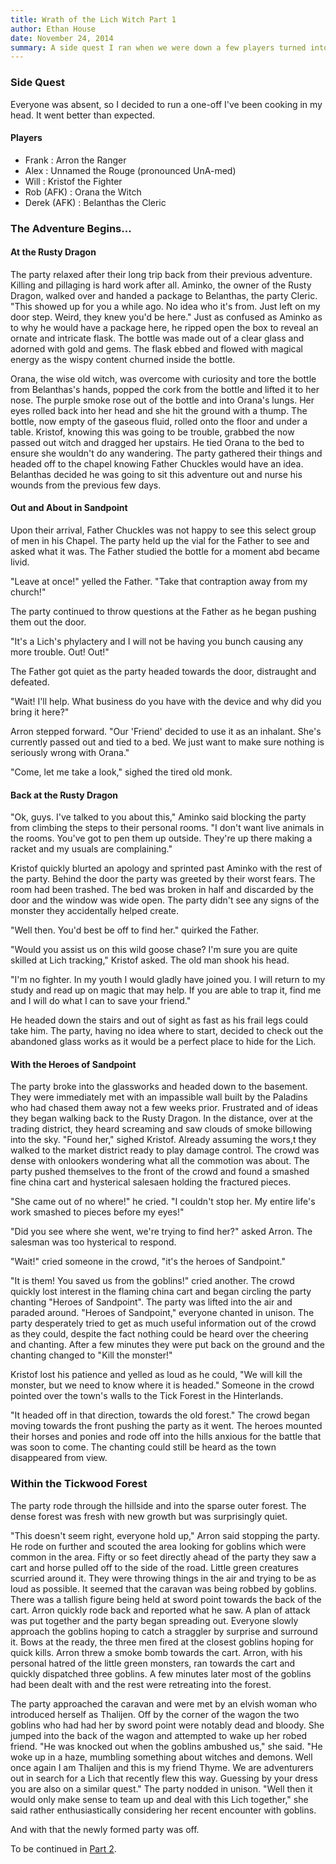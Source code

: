 ```yaml
---
title: Wrath of the Lich Witch Part 1
author: Ethan House
date: November 24, 2014
summary: A side quest I ran when we were down a few players turned into one of the more exciting game's I've GM'ed.
---
```


### Side Quest

Everyone was absent, so I decided to run a one-off I've been cooking in my head. It went better than expected.

#### Players

 - Frank : Arron the Ranger
 - Alex : Unnamed the Rouge (pronounced UnA-med)
 - Will : Kristof the Fighter
 - Rob (AFK) : Orana the Witch
 - Derek (AFK) : Belanthas the Cleric

### The Adventure Begins...

#### At the Rusty Dragon

The party relaxed after their long trip back from their previous adventure.
Killing and pillaging is hard work after all. Aminko, the owner of the Rusty
Dragon, walked over and handed a package to Belanthas, the party Cleric. "This
showed up for you a while ago. No idea who it's from. Just left on my door step.
Weird, they knew you'd be here." Just as confused as Aminko as to why he would
have a package here, he ripped open the box to reveal an ornate and intricate
flask. The bottle was made out of a clear glass and adorned with gold and gems.
The flask ebbed and flowed with magical energy as the wispy content churned
inside the bottle.

Orana, the wise old witch, was overcome with curiosity and tore the bottle from
Belanthas's hands, popped the cork from the bottle and lifted it to her nose.
The purple smoke rose out of the bottle and into Orana's lungs. Her eyes rolled
back into her head and she hit the ground with a thump. The bottle, now empty of
the gaseous fluid, rolled onto the floor and under a table. Kristof, knowing
this was going to be trouble, grabbed the now passed out witch and dragged her
upstairs. He tied Orana to the bed to ensure she wouldn't do any wandering. The
party gathered their things and headed off to the chapel knowing Father Chuckles
would have an idea. Belanthas decided he was going to sit this adventure out and
nurse his wounds from the previous few days.

#### Out and About in Sandpoint
Upon their arrival, Father Chuckles was not happy to see this select group of
men in his Chapel. The party held up the vial for the Father to see and asked
what it was. The Father studied the bottle for a moment abd became livid.

"Leave at once!" yelled the Father. "Take that contraption away from my church!"

The party continued to throw questions at the Father as he began pushing them
out the door.

"It's a Lich's phylactery and I will not be having you bunch causing any more
trouble. Out! Out!"

The Father got quiet as the party headed towards the door, distraught and
defeated.

"Wait! I'll help. What business do you have with the device and why did you
bring it here?"

Arron stepped forward. "Our 'Friend' decided to use it as an inhalant. She's
currently passed out and tied to a bed. We just want to make sure nothing is
seriously wrong with Orana."

"Come, let me take a look," sighed the tired old monk.

#### Back at the Rusty Dragon

"Ok, guys. I've talked to you about this," Aminko said blocking the party from
climbing the steps to their personal rooms. "I don't want live animals in the
rooms. You've got to pen them up outside. They're up there making a racket and
my usuals are complaining."

Kristof quickly blurted an apology and sprinted past Aminko with the rest of the
party. Behind the door the party was greeted by their worst fears. The room had
been trashed. The bed was broken in half and discarded by the door and the
window was wide open. The party didn't see any signs of the monster they
accidentally helped create.

"Well then. You'd best be off to find her." quirked the Father.

"Would you assist us on this wild goose chase? I'm sure you are quite skilled at
Lich tracking," Kristof asked. The old man shook his head.

"I'm no fighter. In my youth I would gladly have joined you. I will return to my
study and read up on magic that may help. If you are able to trap it, find me
and I will do what I can to save your friend."

He headed down the stairs and out of sight as fast as his frail legs could take
him. The party, having no idea where to start, decided to check out the
abandoned glass works as it would be a perfect place to hide for the Lich.

#### With the Heroes of Sandpoint

The party broke into the glassworks and headed down to the basement. They were
immediately met with an impassible wall built by the Paladins who had chased
them away not a few weeks prior. Frustrated and of ideas they began walking back
to the Rusty Dragon. In the distance, over at the trading district, they heard
screaming and saw clouds of smoke billowing into the sky. "Found her," sighed
Kristof. Already assuming the wors,t they walked to the market district ready to
play damage control. The crowd was dense with onlookers wondering what all the
commotion was about. The party pushed themselves to the front of the crowd and
found a smashed fine china cart and hysterical salesaen holding the fractured
pieces.

"She came out of no where!" he cried. "I couldn't stop her. My entire life's
work smashed to pieces before my eyes!"

"Did you see where she went, we're trying to find her?" asked Arron. The
salesman was too hysterical to respond.

"Wait!" cried someone in the crowd, "it's the heroes of Sandpoint."

"It is them! You saved us from the goblins!" cried another. The crowd quickly
lost interest in the flaming china cart and began circling the party chanting
"Heroes of Sandpoint". The party was lifted into the air and paraded around.
"Heroes of Sandpoint," everyone chanted in unison. The party desperately tried
to get as much useful information out of the crowd as they could, despite the
fact nothing could be heard over the cheering and chanting. After a few minutes
they were put back on the ground and the chanting changed to "Kill the monster!"

Kristof lost his patience and yelled as loud as he could, "We will kill the
monster, but we need to know where it is headed." Someone in the crowd pointed
over the town's walls to the Tick Forest in the Hinterlands.

"It headed off in that direction, towards the old forest." The crowd began
moving towards the front pushing the party as it went. The heroes mounted their
horses and ponies and rode off into the hills anxious for the battle that was
soon to come. The chanting could still be heard as the town disappeared from
view.

### Within the Tickwood Forest

The party rode through the hillside and into the sparse outer forest. The dense
forest was fresh with new growth but was surprisingly quiet.

"This doesn't seem right, everyone hold up," Arron said stopping the party. He
rode on further and scouted the area looking for goblins which were common in
the area. Fifty or so feet directly ahead of the party they saw a cart and horse
pulled off to the side of the road. Little green creatures scurried around it.
They were throwing things in the air and trying to be as loud as possible. It
seemed that the caravan was being robbed by goblins. There was a tallish figure
being held at sword point towards the back of the cart. Arron quickly rode back
and reported what he saw. A plan of attack was put together and the party began
spreading out. Everyone slowly approach the goblins hoping to catch a straggler
by surprise and surround it. Bows at the ready, the three men fired at the
closest goblins hoping for quick kills. Arron threw a smoke bomb towards the
cart. Arron, with his personal hatred of the little green monsters, ran towards
the cart and quickly dispatched three goblins. A few minutes later most of the
goblins had been dealt with and the rest were retreating into the forest.

The party approached the caravan and were met by an elvish woman who introduced
herself as Thalijen. Off by the corner of the wagon the two goblins who had had
her by sword point were notably dead and bloody. She jumped into the back of the
wagon and attempted to wake up her robed friend. "He was knocked out when the
goblins ambushed us," she said. "He woke up in a haze, mumbling something about
witches and demons. Well once again I am Thalijen and this is my friend Thyme.
We are adventurers out in search for a Lich that recently flew this way.
Guessing by your dress you are also on a similar quest." The party nodded in
unison. "Well then it would only make sense to team up and deal with this Lich
together," she said rather enthusiastically considering her recent encounter
with goblins.

And with that the newly formed party was off.

To be continued in [Part 2](/wrath-of-the-lich-witch-part-2.html).
